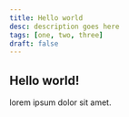 ```yaml
---
title: Hello world
desc: description goes here
tags: [one, two, three]
draft: false
---
```


## Hello world!

lorem ipsum dolor sit amet.
